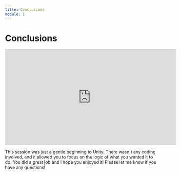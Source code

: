 ```yaml
---
title: Conclusions
module: 1
---
```


# Conclusions

<iframe width="560" height="315" src="https://www.youtube.com/embed/Fyeilx4bhlw" frameborder="0" allow="accelerometer; autoplay; encrypted-media; gyroscope; picture-in-picture" allowfullscreen></iframe>

This session was just a gentle beginning to Unity.  There wasn't any coding involved, and it allowed you to focus on the logic of what you wanted it to do.  You did a great job and I hope you enjoyed it!  Please let me know if you have any questions!